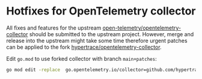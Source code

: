 # Hotfixes for OpenTelemetry collector

All fixes and features for the upstream [open-telemetry/opentelemetry-collector](https://github.com/open-telemetry/opentelemetry-collector)
should be submitted to the upstream project. However, merge and release into the upstream might take some time
therefore urgent patches can be applied to the fork [hypertrace/opentelemetry-collector](https://github.com/hypertrace/opentelemetry-collector).

Edit `go.mod` to use forked collector with branch `main+patches`:

```bash
go mod edit -replace  go.opentelemetry.io/collector=github.com/hypertrace/opentelemetry-collector@main+patches
```
